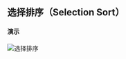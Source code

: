 选择排序（Selection Sort）
------------------------

#### 演示
![选择排序](https://images.gitee.com/uploads/images/2020/0603/105540_2a2a6ea3_536895.gif "选择排序.gif")
